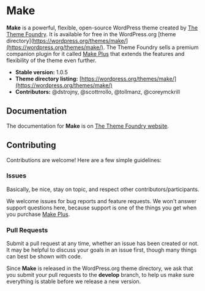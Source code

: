 # Make

**Make** is a powerful, flexible, open-source WordPress theme created by [The Theme Foundry](https://thethemefoundry.com). It is available for free in the WordPress.org [theme directory](https://wordpress.org/themes/make/](https://wordpress.org/themes/make/). The Theme Foundry sells a premium companion plugin for it called [Make Plus](https://thethemefoundry.com/wordpress-themes/make/) that extends the features and flexibility of the theme even further.

* **Stable version:** 1.0.5
* **Theme directory listing:** [https://wordpress.org/themes/make/](https://wordpress.org/themes/make/)
* **Contributors:** @dstrojny, @scottrrollo, @tollmanz, @coreymckrill

## Documentation

The documentation for **Make** is on [The Theme Foundry website](https://thethemefoundry.com/tutorials/make/).

## Contributing

Contributions are welcome! Here are a few simple guidelines:

### Issues

Basically, be nice, stay on topic, and respect other contributors/participants.

We welcome issues for bug reports and feature requests. We won't answer support questions here, because support is one of the things you get when you purchase [Make Plus](https://thethemefoundry.com/wordpress-themes/make/).

### Pull Requests

Submit a pull request at any time, whether an issue has been created or not. It may be helpful to discuss your goals in an issue first, though many things can best be shown with code.

Since **Make** is released in the WordPress.org theme directory, we ask that you submit your pull requests to the **develop** branch, to help us make sure everything is stable before we release a new version.
